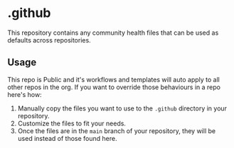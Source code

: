 # .github

This repository contains any community health files that can be used as defaults across repositories.

## Usage
This repo is Public and it's workflows and templates will auto apply to all other repos in the org. If you want to override those behaviours in a repo here's how:

1. Manually copy the files you want to use to the `.github` directory in your repository.
2. Customize the files to fit your needs.
3. Once the files are in the `main` branch of your repository, they will be used instead of those found here.
